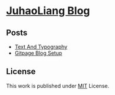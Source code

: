 # [**JuhaoLiang Blog**](https://juhaoliang1997.github.io/)
## Posts

- [Text And Typography](https://juhaoliang1997.github.io/posts/text-and-typography)
- [Gitpage Blog Setup](https://juhaoliang1997.github.io/posts/gitpage-blog-setup)
## License

This work is published under [MIT](https://juhaoliang1997.github.io/blob/main/LICENSE) License.